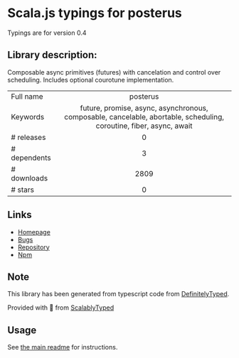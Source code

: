 
# Scala.js typings for posterus

Typings are for version 0.4

## Library description:
Composable async primitives (futures) with cancelation and control over scheduling. Includes optional courotune implementation.

|                    |                 |
| ------------------ | :-------------: |
| Full name          | posterus |
| Keywords           | future, promise, async, asynchronous, composable, cancelable, abortable, scheduling, coroutine, fiber, async, await |
| # releases         | 0 |
| # dependents       | 3 |
| # downloads        | 2809 |
| # stars            | 0 |

## Links
- [Homepage](https://github.com/Mitranim/posterus#readme)
- [Bugs](https://github.com/Mitranim/posterus/issues)
- [Repository](https://github.com/Mitranim/posterus)
- [Npm](https://www.npmjs.com/package/posterus)
    


## Note
This library has been generated from typescript code from [DefinitelyTyped](https://definitelytyped.org).

Provided with :purple_heart: from [ScalablyTyped](https://github.com/oyvindberg/ScalablyTyped)

## Usage
See [the main readme](../../readme.md) for instructions.


